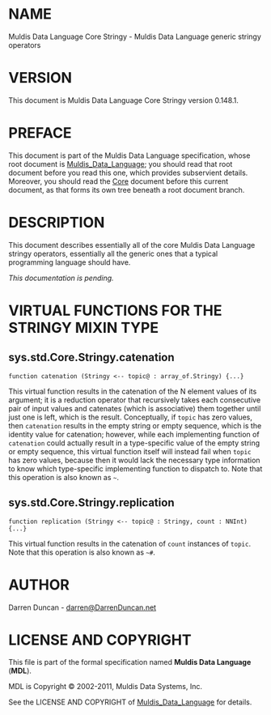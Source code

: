 # NAME

Muldis Data Language Core Stringy - Muldis Data Language generic stringy operators

# VERSION

This document is Muldis Data Language Core Stringy version 0.148.1.

# PREFACE

This document is part of the Muldis Data Language specification, whose root
document is [Muldis_Data_Language](Muldis_Data_Language.md); you should read that root document before
you read this one, which provides subservient details.  Moreover, you
should read the [Core](Muldis_Data_Language_Core.md) document before this current
document, as that forms its own tree beneath a root document branch.

# DESCRIPTION

This document describes essentially all of the core Muldis Data Language
stringy operators, essentially all the generic ones that a
typical programming language should have.

*This documentation is pending.*

# VIRTUAL FUNCTIONS FOR THE STRINGY MIXIN TYPE

## sys.std.Core.Stringy.catenation

`function catenation (Stringy <-- topic@ : array_of.Stringy) {...}`

This virtual function results in the catenation of the N element values of
its argument; it is a reduction operator that recursively takes each
consecutive pair of input values and catenates (which is associative) them
together until just one is left, which is the result.  Conceptually, if
`topic` has zero values, then `catenation` results in the empty string or
empty sequence, which is the identity value for catenation; however, while
each implementing function of `catenation` could actually result in a
type-specific value of the empty string or empty sequence, this virtual
function itself will instead fail when `topic` has zero values, because
then it would lack the necessary type information to know which
type-specific implementing function to dispatch to.  Note that this
operation is also known as `~`.

## sys.std.Core.Stringy.replication

`function replication (Stringy <--
topic@ : Stringy, count : NNInt) {...}`

This virtual function results in the catenation of `count` instances of
`topic`.  Note that this operation is also known as `~#`.

# AUTHOR

Darren Duncan - darren@DarrenDuncan.net

# LICENSE AND COPYRIGHT

This file is part of the formal specification named
**Muldis Data Language** (**MDL**).

MDL is Copyright © 2002-2011, Muldis Data Systems, Inc.

See the LICENSE AND COPYRIGHT of [Muldis_Data_Language](Muldis_Data_Language.md) for details.
